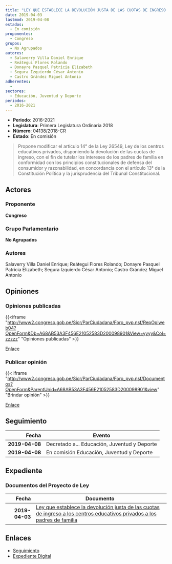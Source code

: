 ```yaml
---
title: "LEY QUE ESTABLECE LA DEVOLUCIÓN JUSTA DE LAS CUOTAS DE INGRESO A LOS CENTROS EDUCATIVOS PRIVADOS A LOS PADRES DE FAMILIA"
date: 2019-04-03
lastmod: 2019-04-08
estados: 
  - En comisión
proponentes: 
  - Congreso
grupos: 
  - No Agrupados
autores: 
  - Salaverry Villa Daniel Enrique
  - Reátegui Flores Rolando
  - Donayre Pasquel Patricia Elizabeth
  - Segura Izquierdo César Antonio
  - Castro Grández Miguel Antonio
adherentes: 
  - 
sectores: 
  - Educación, Juventud y Deporte
periodos: 
  - 2016-2021
---
```


- **Periodo**: 2016-2021
- **Legislatura**: Primera Legislatura Ordinaria 2018
- **Número**: 04138/2018-CR
- **Estado**: En comisión

> Propone modificar el artículo 14° de la Ley 26549, Ley de los centros educativos privados, disponiendo la devolución de las cuotas de ingreso, con el fin de tutelar los intereses de los padres de familia en conformidad con los principios constitucionales de defensa del consumidor y razonabilidad, en concordancia con el artículo 13° de la Constitución Política y la jurisprudencia del Tribunal Constitucional.


## Actores

### Proponente

**Congreso**

### Grupo Parlamentario

**No Agrupados**

### Autores

Salaverry Villa Daniel Enrique; Reátegui Flores Rolando; Donayre Pasquel Patricia Elizabeth; Segura Izquierdo César Antonio; Castro Grández Miguel Antonio


## Opiniones

### Opiniones publicadas

{{<iframe "http://www2.congreso.gob.pe/Sicr/ParCiudadana/Foro_pvp.nsf/RepOpiweb04?OpenForm&Db=A68AB53A3F456E21052583D200098901&View=yyyy&Col=zzzzz" "Opiniones publicadas" >}}

[Enlace](http://www2.congreso.gob.pe/Sicr/ParCiudadana/Foro_pvp.nsf/RepOpiweb04?OpenForm&Db=A68AB53A3F456E21052583D200098901&View=yyyy&Col=zzzzz)
### Publicar opinión

{{< iframe "http://www2.congreso.gob.pe/Sicr/ParCiudadana/Foro_pvp.nsf/Documentos?OpenForm&ParentUnid=A68AB53A3F456E21052583D200098901&view" "Brindar opinión" >}}

[Enlace](http://www2.congreso.gob.pe/Sicr/ParCiudadana/Foro_pvp.nsf/Documentos?OpenForm&ParentUnid=A68AB53A3F456E21052583D200098901&view)

## Seguimiento

| Fecha | Evento |
|------:|--------|
| **2019-04-08** | Decretado a... Educación, Juventud y Deporte|
| **2019-04-08** | En comisión Educación, Juventud y Deporte|


## Expediente


### Documentos del Proyecto de Ley

| Fecha | Documento |
|------:|--------|
| **2019-04-03** | [Ley que establece la devolución justa de las cuotas de ingreso a los centros educativos privados a los padres de familia](http://www.leyes.congreso.gob.pe/Documentos/2016_2021/Proyectos_de_Ley_y_de_Resoluciones_Legislativas/PL0413820190403.pdf) |

## Enlaces 

- [Seguimiento](http://www2.congreso.gob.pe/Sicr/TraDocEstProc/CLProLey2016.nsf/f7fff46988ca05b1052578e100829cc7/5f24ff85fb323e09052583d20053150c?OpenDocument)
- [Expediente Digital](http://www2.congreso.gob.pe/Sicr/TraDocEstProc/CLProLey2016.nsf/f7fff46988ca05b1052578e100829cc7/5f24ff85fb323e09052583d20053150c?OpenDocument&Click=05257FB7005EB655.eb71d0cf91d8294e05256cdf006b5706/$Body/0.1C6C)
